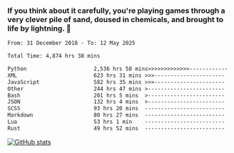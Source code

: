 ### If you think about it carefully, you're playing games through a very clever pile of sand, doused in chemicals, and brought to life by lightning.  👋


<!--START_SECTION:waka-->

```txt
From: 31 December 2018 - To: 12 May 2025

Total Time: 4,874 hrs 38 mins

Python                     2,536 hrs 58 mins>>>>>>>>>>>>>------------   52.05 %
XML                        623 hrs 31 mins >>>----------------------   12.79 %
JavaScript                 582 hrs 35 mins >>>----------------------   11.95 %
Other                      244 hrs 47 mins >------------------------   05.02 %
Bash                       201 hrs 5 mins  >------------------------   04.13 %
JSON                       132 hrs 4 mins  >------------------------   02.71 %
SCSS                       93 hrs 20 mins  -------------------------   01.92 %
Markdown                   80 hrs 27 mins  -------------------------   01.65 %
Lua                        53 hrs 1 min    -------------------------   01.09 %
Rust                       49 hrs 52 mins  -------------------------   01.02 %
```

<!--END_SECTION:waka-->

[![GitHub stats](https://github-readme-stats.vercel.app/api?username=XenophonLXH&show_icons=true&theme=dark)](https://github.com/anuraghazra/github-readme-stats)
